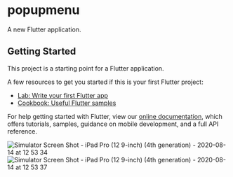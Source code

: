 # popupmenu

A new Flutter application.

## Getting Started

This project is a starting point for a Flutter application.

A few resources to get you started if this is your first Flutter project:

- [Lab: Write your first Flutter app](https://flutter.dev/docs/get-started/codelab)
- [Cookbook: Useful Flutter samples](https://flutter.dev/docs/cookbook)

For help getting started with Flutter, view our
[online documentation](https://flutter.dev/docs), which offers tutorials,
samples, guidance on mobile development, and a full API reference.


![Simulator Screen Shot - iPad Pro (12 9-inch) (4th generation) - 2020-08-14 at 12 53 34](https://user-images.githubusercontent.com/53863177/90224594-85542400-de2d-11ea-8eef-5f8cfe9b3771.png)
![Simulator Screen Shot - iPad Pro (12 9-inch) (4th generation) - 2020-08-14 at 12 53 37](https://user-images.githubusercontent.com/53863177/90224634-9309a980-de2d-11ea-8792-5c1314f195d0.png)
